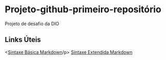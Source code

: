 # Projeto-github-primeiro-repositório
Projeto de desafio da DIO

## Links Úteis
<[Sintaxe Básica Markdown](https://www.markdownguide.org/basic-syntax/)/p>
[Sintaxe Extendida Markdown](https://www.markdownguide.org/extended-syntax/)
